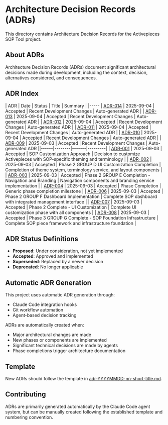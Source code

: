 # Architecture Decision Records (ADRs)

This directory contains Architecture Decision Records for the Activepieces SOP Tool project.

## About ADRs

Architecture Decision Records (ADRs) document significant architectural decisions made during development, including the context, decision, alternatives considered, and consequences.

## ADR Index

| ADR | Date | Status | Title | Summary |
|-----
| [ADR-014](adr-20250904-014-recent-development-changes.md) | 2025-09-04 | Accepted | Recent Development Changes | Auto-generated ADR |
| [ADR-013](adr-20250904-013-recent-development-changes.md) | 2025-09-04 | Accepted | Recent Development Changes | Auto-generated ADR |
| [ADR-012](adr-20250904-012-recent-development-changes.md) | 2025-09-04 | Accepted | Recent Development Changes | Auto-generated ADR |
| [ADR-011](adr-20250904-011-recent-development-changes.md) | 2025-09-04 | Accepted | Recent Development Changes | Auto-generated ADR |
| [ADR-010](adr-20250904-010-recent-development-changes.md) | 2025-09-04 | Accepted | Recent Development Changes | Auto-generated ADR |
| [ADR-009](adr-20250903-009-recent-development-changes.md) | 2025-09-03 | Accepted | Recent Development Changes | Auto-generated ADR ||------|--------|-------|---------|
| [ADR-001](adr-20250903-001-sop-customization-approach.md) | 2025-09-03 | Accepted | SOP Customization Approach | Decision to customize Activepieces with SOP-specific theming and terminology |
| [ADR-002](adr-20250903-002-phase-2-group-d-ui-customization-completion.md) | 2025-09-03 | Accepted | Phase 2 GROUP D UI Customization Completion | Completion of theme system, terminology service, and layout components |
| [ADR-003](adr-20250903-003-phase-2-group-e-completion---navigation-and-branding.md) | 2025-09-03 | Accepted | Phase 2 GROUP E Completion - Navigation and Branding | Navigation components and branding service implementation |
| [ADR-004](adr-20250903-004-phase-completion.md) | 2025-09-03 | Accepted | Phase Completion | Generic phase completion milestone |
| [ADR-006](adr-20250903-006-phase-2-group-f-dashboard-implementation.md) | 2025-09-03 | Accepted | Phase 2 GROUP F Dashboard Implementation | Complete SOP dashboard with integrated management interface |
| [ADR-007](adr-20250903-007-phase-2-complete---ui-customization.md) | 2025-09-03 | Accepted | Phase 2 Complete - UI Customization | Complete UI customization phase with all components |
| [ADR-008](adr-20250903-008-phase-3-group-g-complete---sop-foundation-infrastructure.md) | 2025-09-03 | Accepted | Phase 3 GROUP G Complete - SOP Foundation Infrastructure | Complete SOP piece framework and infrastructure foundation |

## ADR Status Definitions

- **Proposed**: Under consideration, not yet implemented
- **Accepted**: Approved and implemented
- **Superseded**: Replaced by a newer decision
- **Deprecated**: No longer applicable

## Automatic ADR Generation

This project uses automatic ADR generation through:
- Claude Code integration hooks
- Git workflow automation
- Agent-based decision tracking

ADRs are automatically created when:
- Major architectural changes are made
- New phases or components are implemented  
- Significant technical decisions are made by agents
- Phase completions trigger architecture documentation

## Template

New ADRs should follow the template in [adr-YYYYMMDD-nn-short-title.md](adr-YYYYMMDD-nn-short-title.md).

## Contributing

ADRs are primarily generated automatically by the Claude Code agent system, but can be manually created following the established template and numbering convention.